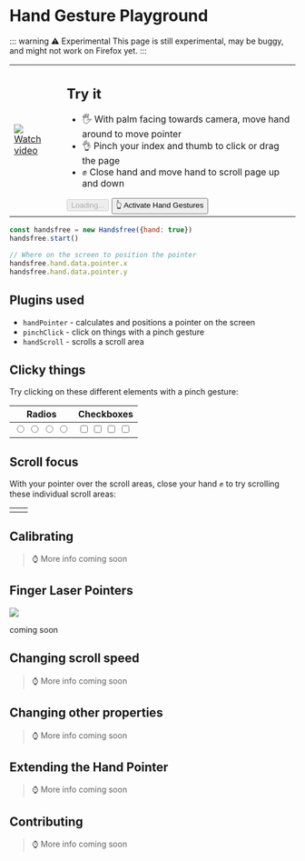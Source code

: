 # Hand Gesture Playground

::: warning ⚠ Experimental
This page is still experimental, may be buggy, and might not work on Firefox yet.
:::

<table>
  <tr>
    <td class="col-6">
    <a href="https://vimeo.com/484932006"><img src="https://media4.giphy.com/media/FxLUuTSxXjJPx8K9L4/giphy.gif"></a>
    <br><a href="https://vimeo.com/484932006">Watch video</a></td>
    <td class="col-6">
      <h2>Try it</h2>
      <ul>
        <li>🖐 With palm facing towards camera, move hand around to move pointer</li>
        <li>👌 Pinch your index and thumb to click or drag the page</li>
        <li>✊ Close hand and move hand to scroll page up and down</li>
      </ul>
      <HandsfreeToggle class="handsfree-hide-when-started-without-handpose" text-off="Activate Hand Gestures" text-on="Stop Handsfree" :opts="demoOpts" @started="onStarted" />
      <button class="large handsfree-show-when-started-without-handpose handsfree-show-when-loading" disabled><Fa-Spinner spin /> Loading...</button>
      <button class="large handsfree-show-when-started-without-handpose handsfree-hide-when-loading" @click="startDemo">👆 Activate Hand Gestures</button>
    </td>
  </tr>
</table>

```js
const handsfree = new Handsfree({hand: true})
handsfree.start()

// Where on the screen to position the pointer
handsfree.hand.data.pointer.x
handsfree.hand.data.pointer.y
```

## Plugins used
- `handPointer` - calculates and positions a pointer on the screen
- `pinchClick` - click on things with a pinch gesture
- `handScroll` - scrolls a scroll area

## Clicky things
Try clicking on these different elements with a pinch gesture:

<table>
  <thead>
    <tr>
      <th>Radios</th>
      <th>Checkboxes</th>
    </tr>
  </thead>
  <tbody>
    <tr>
      <td>
        <input type="radio" name="radios" class="large">
        <input type="radio" name="radios" class="large">
        <input type="radio" name="radios" class="large">
        <input type="radio" name="radios" class="large">
      </td>
      <td>
        <input type="checkbox" class="large">
        <input type="checkbox" class="large">
        <input type="checkbox" class="large">
        <input type="checkbox" class="large">
      </td>
    </tr>
  </tbody>
</table>

## Scroll focus
With your pointer over the scroll areas, close your hand ✊ to try scrolling these individual scroll areas:

<table>
  <tr>
    <td>
      <div class="demo-focus-area no-guides">
        <div><div></div></div>
      </div>
    </td>
    <td>
      <div class="demo-focus-area no-guides">
        <div><div></div></div>
      </div>
    </td>
  </tr>
</table>

## Calibrating

> ⌚ More info coming soon

## Finger Laser Pointers

![](https://media.giphy.com/media/2vcbWI2ZAPeGvJVpII/source.gif)

coming soon

## Changing scroll speed

> ⌚ More info coming soon

## Changing other properties

> ⌚ More info coming soon

## Extending the Hand Pointer

> ⌚ More info coming soon

## Contributing

> ⌚ More info coming soon


<!-- Code -->
<script>
export default {
  data () {
    return {
      demoOpts: {
        weboji: false,
        handpose: true
      }
    }
  },

  methods: {
    /**
     * Start the page with our preset options
     */
    startDemo () {
      this.$root.handsfree.start(this.demoOpts, this.onStarted)
    },
    
    /**
     * Toggle plugins
     */
    onStarted () {
      console.log('🖐 Hand Tracking started')
    }
  }
}
</script>